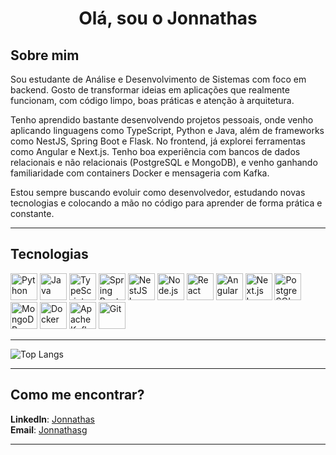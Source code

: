 <h1 align="center">Olá, sou o Jonnathas</h1>

## Sobre mim
<p>Sou estudante de Análise e Desenvolvimento de Sistemas com foco em backend. Gosto de transformar ideias em aplicações que realmente funcionam, com código limpo, boas práticas e atenção à arquitetura.

Tenho aprendido bastante desenvolvendo projetos pessoais, onde venho aplicando linguagens como TypeScript, Python e Java, além de frameworks como NestJS, Spring Boot e Flask. No frontend, já explorei ferramentas como Angular e Next.js. Tenho boa experiência com bancos de dados relacionais e não relacionais (PostgreSQL e MongoDB), e venho ganhando familiaridade com containers Docker e mensageria com Kafka.

Estou sempre buscando evoluir como desenvolvedor, estudando novas tecnologias e colocando a mão no código para aprender de forma prática e constante.
</p>

---

## Tecnologias

<p align="left">
  <img src="https://cdn.jsdelivr.net/gh/devicons/devicon/icons/python/python-original.svg" width="43" height="43" alt="Python"/>
  <img src="https://cdn.jsdelivr.net/gh/devicons/devicon/icons/java/java-original.svg" width="43" height="43" alt="Java"/>
  <img src="https://cdn.jsdelivr.net/gh/devicons/devicon/icons/typescript/typescript-original.svg" width="43" height="43" alt="TypeScript"/>
  <img src="https://cdn.jsdelivr.net/gh/devicons/devicon/icons/spring/spring-original.svg" width="43" height="43" alt="Spring Boot"/>
  <img src="https://nestjs.com/img/logo-small.svg" alt="NestJS Logo" width="43" height="43"/>
  <img src="https://cdn.jsdelivr.net/gh/devicons/devicon/icons/nodejs/nodejs-original.svg" width="43" height="43" alt="Node.js"/>
  <img src="https://cdn.jsdelivr.net/gh/devicons/devicon/icons/react/react-original.svg" width="43" height="43" alt="React"/>
  <img src="https://cdn.jsdelivr.net/gh/devicons/devicon/icons/angularjs/angularjs-original.svg" width="43" height="43" alt="Angular"/>
  <img src="https://cdn.jsdelivr.net/gh/devicons/devicon/icons/nextjs/nextjs-original.svg" alt="Next.js Logo" width="43" height="43"/>
  <img src="https://cdn.jsdelivr.net/gh/devicons/devicon/icons/postgresql/postgresql-original.svg" width="43" height="43" alt="PostgreSQL"/>
  <img src="https://cdn.jsdelivr.net/gh/devicons/devicon/icons/mongodb/mongodb-original.svg" width="43" height="43" alt="MongoDB"/>
  <img src="https://cdn.jsdelivr.net/gh/devicons/devicon/icons/docker/docker-original.svg" width="43" height="43" alt="Docker"/>
  <img src="https://cdn.jsdelivr.net/gh/devicons/devicon/icons/apachekafka/apachekafka-original.svg" width="43" height="43" alt="Apache Kafka"/>
  <img src="https://cdn.jsdelivr.net/gh/devicons/devicon/icons/git/git-original.svg" width="43" height="43" alt="Git"/>
</p>


---

![Top Langs](https://github-readme-stats.vercel.app/api/top-langs/?username=Aegdae&layout=compact&bg_color=2f2f2f&text_color=ffffff&cache_bust=20800)


---

## Como me encontrar?
**LinkedIn**: [Jonnathas](https://www.linkedin.com/in/jgouvea7/)  
**Email**: [Jonnathasg](mailto:jonnathasg@gmail.com)

---
